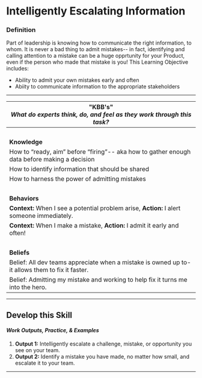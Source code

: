 # Intelligently Escalating Information

### Definition
Part of leadership is knowing how to communicate the right information, to whom. It is never a bad thing to admit mistakes-- in fact, identifying and calling attention to a mistake can be a huge opprtunity for your Product, even if the person who made that mistake is you! This Learning Objective includes: 
  - Ability to admit your own mistakes early and often
  - Abiity to communicate information to the appropriate stakeholders

---- 

| **"KBB's"** <br> _What do experts think, do, and feel as they work through this task?_|
|----------|
| </br>| 
| **Knowledge**	| 
| How to “ready, aim” before “firing”-- aka how to gather enough data before making a decision | 
| How to identify information that should be shared | 
| How to harness the power of admitting mistakes | 
| </br>| 
| **Behaviors** |
| **Context:** When I see a potential problem arise, **Action:** I alert someone immediately. |
| **Context:** When I make a mistake, **Action:** I admit it early and often! |
| </br>| 
| **Beliefs** | 
| Belief: All dev teams appreciate when a mistake is owned up to- it allows them to fix it faster. | 
| Belief: Admitting my mistake and working to help fix it turns me into the hero. | 

-----

## Develop this Skill
#### *Work Outputs, Practice, & Examples*

1. **Output 1:** Intelligently escalate a challenge, mistake, or opportunity you see on your team. 
2. **Output 2:** Identify a mistake you have made, no matter how small, and escalate it to your team. 

----


